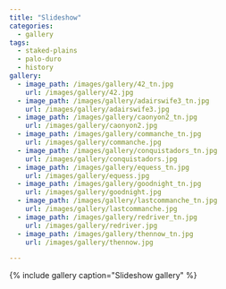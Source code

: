 ```yaml
---
title: "Slideshow"
categories:
  - gallery
tags:
  - staked-plains
  - palo-duro
  - history
gallery:
  - image_path: /images/gallery/42_tn.jpg
    url: /images/gallery/42.jpg
  - image_path: /images/gallery/adairswife3_tn.jpg
    url: /images/gallery/adairswife3.jpg
  - image_path: /images/gallery/caonyon2_tn.jpg
    url: /images/gallery/caonyon2.jpg
  - image_path: /images/gallery/commanche_tn.jpg
    url: /images/gallery/commanche.jpg
  - image_path: /images/gallery/conquistadors_tn.jpg
    url: /images/gallery/conquistadors.jpg
  - image_path: /images/gallery/equess_tn.jpg
    url: /images/gallery/equess.jpg
  - image_path: /images/gallery/goodnight_tn.jpg
    url: /images/gallery/goodnight.jpg
  - image_path: /images/gallery/lastcommanche_tn.jpg
    url: /images/gallery/lastcommanche.jpg
  - image_path: /images/gallery/redriver_tn.jpg
    url: /images/gallery/redriver.jpg
  - image_path: /images/gallery/thennow_tn.jpg
    url: /images/gallery/thennow.jpg    

---
```


{% include gallery caption="Slideshow gallery" %}
